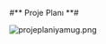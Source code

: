 #** Proje Planı **#

![projeplaniyamug.png](https://bitbucket.org/repo/7rBGpr/images/2018999876-projeplaniyamug.png)